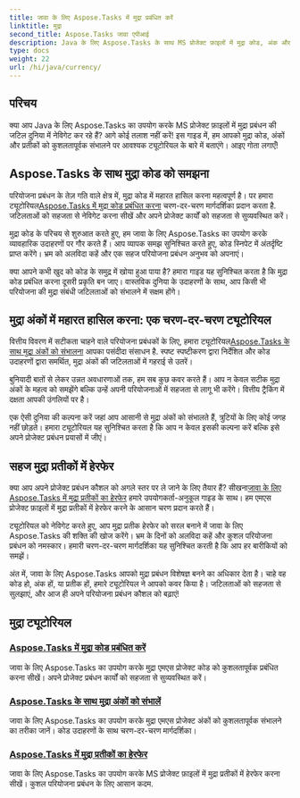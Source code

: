 ```yaml
---
title: जावा के लिए Aspose.Tasks में मुद्रा प्रबंधित करें
linktitle: मुद्रा
second_title: Aspose.Tasks जावा एपीआई
description: Java के लिए Aspose.Tasks के साथ MS प्रोजेक्ट फ़ाइलों में मुद्रा कोड, अंक और प्रतीकों को आसानी से प्रबंधित करें। पालन करने में आसान ट्यूटोरियल के साथ परियोजना प्रबंधन को सुव्यवस्थित करें।
type: docs
weight: 22
url: /hi/java/currency/
---
```


## परिचय

क्या आप Java के लिए Aspose.Tasks का उपयोग करके MS प्रोजेक्ट फ़ाइलों में मुद्रा प्रबंधन की जटिल दुनिया में नेविगेट कर रहे हैं? आगे कोई तलाश नहीं करें! इस गाइड में, हम आपको मुद्रा कोड, अंकों और प्रतीकों को कुशलतापूर्वक संभालने पर आवश्यक ट्यूटोरियल के बारे में बताएंगे। आइए गोता लगाएँ!

## Aspose.Tasks के साथ मुद्रा कोड को समझना

 परियोजना प्रबंधन के तेज़ गति वाले क्षेत्र में, मुद्रा कोड में महारत हासिल करना महत्वपूर्ण है। पर हमारा ट्यूटोरियल[Aspose.Tasks में मुद्रा कोड प्रबंधित करना](./currency-codes/) चरण-दर-चरण मार्गदर्शिका प्रदान करता है. जटिलताओं को सहजता से नेविगेट करना सीखें और अपने प्रोजेक्ट कार्यों को सहजता से सुव्यवस्थित करें।

मुद्रा कोड के परिचय से शुरुआत करते हुए, हम जावा के लिए Aspose.Tasks का उपयोग करके व्यावहारिक उदाहरणों पर गौर करते हैं। आप व्यापक समझ सुनिश्चित करते हुए, कोड स्निपेट में अंतर्दृष्टि प्राप्त करेंगे। भ्रम को अलविदा कहें और एक सहज परियोजना प्रबंधन अनुभव को अपनाएं।

क्या आपने कभी खुद को कोड के समुद्र में खोया हुआ पाया है? हमारा गाइड यह सुनिश्चित करता है कि मुद्रा कोड प्रबंधित करना दूसरी प्रकृति बन जाए। वास्तविक दुनिया के उदाहरणों के साथ, आप किसी भी परियोजना की मुद्रा संबंधी जटिलताओं को संभालने में सक्षम होंगे।

## मुद्रा अंकों में महारत हासिल करना: एक चरण-दर-चरण ट्यूटोरियल

 वित्तीय विवरण में सटीकता चाहने वाले परियोजना प्रबंधकों के लिए, हमारा ट्यूटोरियल[Aspose.Tasks के साथ मुद्रा अंकों को संभालना](./currency-digits/) आपका पसंदीदा संसाधन है. स्पष्ट स्पष्टीकरण द्वारा निर्देशित और कोड उदाहरणों द्वारा समर्थित, मुद्रा अंकों की जटिलताओं में गहराई से उतरें।

बुनियादी बातों से लेकर उन्नत अवधारणाओं तक, हम सब कुछ कवर करते हैं। आप न केवल सटीक मुद्रा अंकों के महत्व को समझेंगे बल्कि उन्हें अपनी परियोजनाओं में सहजता से लागू भी करेंगे। वित्तीय ट्रैकिंग में दक्षता आपकी उंगलियों पर है।

एक ऐसी दुनिया की कल्पना करें जहां आप आसानी से मुद्रा अंकों को संभालते हैं, त्रुटियों के लिए कोई जगह नहीं छोड़ते। हमारा ट्यूटोरियल यह सुनिश्चित करता है कि आप न केवल इसकी कल्पना करें बल्कि इसे अपने प्रोजेक्ट प्रबंधन प्रयासों में जीएं।

## सहज मुद्रा प्रतीकों में हेरफेर

 क्या आप अपने प्रोजेक्ट प्रबंधन कौशल को अगले स्तर पर ले जाने के लिए तैयार हैं? सीखना[जावा के लिए Aspose.Tasks में मुद्रा प्रतीकों का हेरफेर](./currency-symbols/) हमारे उपयोगकर्ता-अनुकूल गाइड के साथ। हम एमएस प्रोजेक्ट फ़ाइलों में मुद्रा प्रतीकों में हेरफेर करने के आसान चरण प्रदान करते हैं।

ट्यूटोरियल को नेविगेट करते हुए, आप मुद्रा प्रतीक हेरफेर को सरल बनाने में जावा के लिए Aspose.Tasks की शक्ति की खोज करेंगे। भ्रम के दिनों को अलविदा कहें और कुशल परियोजना प्रबंधन को नमस्कार। हमारी चरण-दर-चरण मार्गदर्शिका यह सुनिश्चित करती है कि आप हर बारीकियों को समझें।

अंत में, जावा के लिए Aspose.Tasks आपको मुद्रा प्रबंधन विशेषज्ञ बनने का अधिकार देता है। चाहे वह कोड हो, अंक हों, या प्रतीक हों, हमारे ट्यूटोरियल ने आपको कवर किया है। जटिलताओं को सहजता से सुलझाएं, और आज ही अपने परियोजना प्रबंधन कौशल को बढ़ाएं!

## मुद्रा ट्यूटोरियल
### [Aspose.Tasks में मुद्रा कोड प्रबंधित करें](./currency-codes/)
जावा के लिए Aspose.Tasks का उपयोग करके मुद्रा एमएस प्रोजेक्ट कोड को कुशलतापूर्वक प्रबंधित करना सीखें। अपने प्रोजेक्ट प्रबंधन कार्यों को सहजता से सुव्यवस्थित करें।
### [Aspose.Tasks के साथ मुद्रा अंकों को संभालें](./currency-digits/)
जावा के लिए Aspose.Tasks का उपयोग करके मुद्रा एमएस प्रोजेक्ट अंकों को कुशलतापूर्वक संभालने का तरीका जानें। कोड उदाहरणों के साथ चरण-दर-चरण मार्गदर्शिका।
### [Aspose.Tasks में मुद्रा प्रतीकों का हेरफेर](./currency-symbols/)
जावा के लिए Aspose.Tasks का उपयोग करके MS प्रोजेक्ट फ़ाइलों में मुद्रा प्रतीकों में हेरफेर करना सीखें। कुशल परियोजना प्रबंधन के लिए आसान कदम.